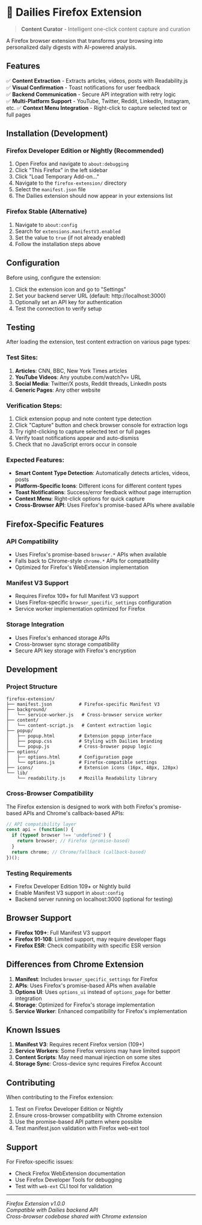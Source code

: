 # 🦊 Dailies Firefox Extension

> **Content Curator** - Intelligent one-click content capture and curation

A Firefox browser extension that transforms your browsing into personalized daily digests with AI-powered analysis.

## Features

✅ **Content Extraction** - Extracts articles, videos, posts with Readability.js  
✅ **Visual Confirmation** - Toast notifications for user feedback  
✅ **Backend Communication** - Secure API integration with retry logic  
✅ **Multi-Platform Support** - YouTube, Twitter, Reddit, LinkedIn, Instagram, etc.
✅ **Context Menu Integration** - Right-click to capture selected text or full pages

## Installation (Development)

### Firefox Developer Edition or Nightly (Recommended)
1. Open Firefox and navigate to `about:debugging`
2. Click "This Firefox" in the left sidebar
3. Click "Load Temporary Add-on..."
4. Navigate to the `firefox-extension/` directory
5. Select the `manifest.json` file
6. The Dailies extension should now appear in your extensions list

### Firefox Stable (Alternative)
1. Navigate to `about:config`
2. Search for `extensions.manifestV3.enabled`
3. Set the value to `true` (if not already enabled)
4. Follow the installation steps above

## Configuration

Before using, configure the extension:
1. Click the extension icon and go to "Settings" 
2. Set your backend server URL (default: http://localhost:3000)
3. Optionally set an API key for authentication
4. Test the connection to verify setup

## Testing

After loading the extension, test content extraction on various page types:

### Test Sites:
1. **Articles**: CNN, BBC, New York Times articles  
2. **YouTube Videos**: Any youtube.com/watch?v= URL
3. **Social Media**: Twitter/X posts, Reddit threads, LinkedIn posts
4. **Generic Pages**: Any other website

### Verification Steps:
1. Click extension popup and note content type detection
2. Click "Capture" button and check browser console for extraction logs
3. Try right-clicking to capture selected text or full pages
4. Verify toast notifications appear and auto-dismiss
5. Check that no JavaScript errors occur in console

### Expected Features:
- **Smart Content Type Detection**: Automatically detects articles, videos, posts
- **Platform-Specific Icons**: Different icons for different content types
- **Toast Notifications**: Success/error feedback without page interruption
- **Context Menu**: Right-click options for quick capture
- **Cross-Browser API**: Uses Firefox's promise-based APIs where available

## Firefox-Specific Features

### API Compatibility
- Uses Firefox's promise-based `browser.*` APIs when available
- Falls back to Chrome-style `chrome.*` APIs for compatibility
- Optimized for Firefox's WebExtension implementation

### Manifest V3 Support
- Requires Firefox 109+ for full Manifest V3 support
- Uses Firefox-specific `browser_specific_settings` configuration
- Service worker implementation optimized for Firefox

### Storage Integration
- Uses Firefox's enhanced storage APIs
- Cross-browser sync storage compatibility
- Secure API key storage with Firefox's encryption

## Development

### Project Structure
```
firefox-extension/
├── manifest.json          # Firefox-specific Manifest V3
├── background/
│   └── service-worker.js   # Cross-browser service worker
├── content/
│   └── content-script.js   # Content extraction logic
├── popup/
│   ├── popup.html         # Extension popup interface
│   ├── popup.css          # Styling with Dailies branding
│   └── popup.js           # Cross-browser popup logic
├── options/
│   ├── options.html       # Configuration page
│   └── options.js         # Firefox-compatible settings
├── icons/                 # Extension icons (16px, 48px, 128px)
└── lib/
    └── readability.js     # Mozilla Readability library
```

### Cross-Browser Compatibility
The Firefox extension is designed to work with both Firefox's promise-based APIs and Chrome's callback-based APIs:

```javascript
// API compatibility layer
const api = (function() {
  if (typeof browser !== 'undefined') {
    return browser; // Firefox (promise-based)
  }
  return chrome; // Chrome/fallback (callback-based)
})();
```

### Testing Requirements
- Firefox Developer Edition 109+ or Nightly build
- Enable Manifest V3 support in `about:config`
- Backend server running on localhost:3000 (optional for testing)

## Browser Support

- **Firefox 109+**: Full Manifest V3 support
- **Firefox 91-108**: Limited support, may require developer flags
- **Firefox ESR**: Check compatibility with specific ESR version

## Differences from Chrome Extension

1. **Manifest**: Includes `browser_specific_settings` for Firefox
2. **APIs**: Uses Firefox's promise-based APIs when available
3. **Options UI**: Uses `options_ui` instead of `options_page` for better integration
4. **Storage**: Optimized for Firefox's storage implementation
5. **Service Worker**: Enhanced compatibility for Firefox's implementation

## Known Issues

1. **Manifest V3**: Requires recent Firefox version (109+)
2. **Service Workers**: Some Firefox versions may have limited support
3. **Content Scripts**: May need manual injection on some sites
4. **Storage Sync**: Cross-device sync requires Firefox Account

## Contributing

When contributing to the Firefox extension:
1. Test on Firefox Developer Edition or Nightly
2. Ensure cross-browser compatibility with Chrome extension
3. Use the promise-based API pattern where possible
4. Test manifest.json validation with Firefox web-ext tool

## Support

For Firefox-specific issues:
- Check Firefox WebExtension documentation
- Use Firefox Developer Tools for debugging
- Test with `web-ext` CLI tool for validation

---

*Firefox Extension v1.0.0*  
*Compatible with Dailies backend API*  
*Cross-browser codebase shared with Chrome extension*